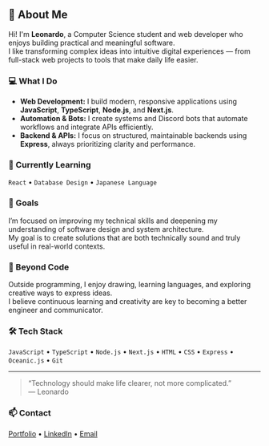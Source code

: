 ## 👋 About Me

Hi! I'm **Leonardo**, a Computer Science student and web developer who enjoys building practical and meaningful software.  
I like transforming complex ideas into intuitive digital experiences — from full-stack web projects to tools that make daily life easier.

### 💻 What I Do
- **Web Development:** I build modern, responsive applications using **JavaScript**, **TypeScript**, **Node.js**, and **Next.js**.  
- **Automation & Bots:** I create systems and Discord bots that automate workflows and integrate APIs efficiently.  
- **Backend & APIs:** I focus on structured, maintainable backends using **Express**, always prioritizing clarity and performance.

### 📘 Currently Learning
`React` • `Database Design` • `Japanese Language`

### 🎯 Goals
I’m focused on improving my technical skills and deepening my understanding of software design and system architecture.  
My goal is to create solutions that are both technically sound and truly useful in real-world contexts.

### 🌱 Beyond Code
Outside programming, I enjoy drawing, learning languages, and exploring creative ways to express ideas.  
I believe continuous learning and creativity are key to becoming a better engineer and communicator.

### 🛠️ Tech Stack
`JavaScript` • `TypeScript` • `Node.js` • `Next.js` • `HTML` • `CSS` • `Express` • `Oceanic.js` • `Git`

---

> “Technology should make life clearer, not more complicated.”  
> — Leonardo

### 📫 Contact
[Portfolio](https://www.leonardodev.fun) • [LinkedIn](https://www.linkedin.com/in/leonardo-soares-tavares-26232a229/) • [Email](mailto:contact@leonardodev.fun)

<!---------
## 🛠 Github Status:
![profile] ![languages]

[profile]: https://github-readme-stats.vercel.app/api?username=Leonardo-ST&show_icons=true&theme=vue-dark
[languages]: https://github-readme-stats.vercel.app/api/top-langs/?username=Leonardo-ST&theme=midnight-purple
------------>

